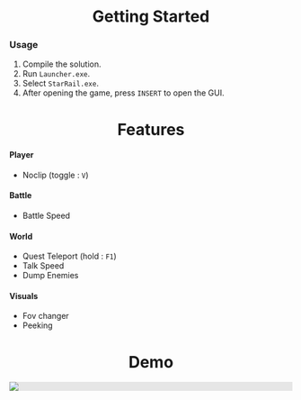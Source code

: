<h1 align="center">Getting Started</h1>

### Usage

1. Сompile the solution.
2. Run `Launcher.exe`.
3. Select `StarRail.exe`.
4. After opening the game, press `INSERT` to open the GUI.

<h1 align="center">Features</h1>

#### Player

- Noclip (toggle : `V`)

#### Battle

- Battle Speed

#### World

- Quest Teleport (hold : `F1`)
- Talk Speed
- Dump Enemies

#### Visuals

- Fov changer
- Peeking

<h1 align="center">Demo</h1>

<p align="center">
  <img style="display: block;-webkit-user-select: none;margin: auto;background-color: hsl(0, 0%, 90%);transition: background-color 300ms;" src="https://i.imgur.com/naFxZS2.png">
</p>



